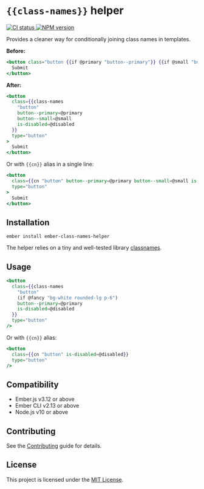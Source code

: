 # `{{class-names}}` helper

<p>
  <a href="https://github.com/PrecisionNutrition/ember-class-names-helper/actions?query=workflow%3ACI" target="_blank" rel="noopener noreferrer">
    <img src="https://github.com/PrecisionNutrition/ember-class-names-helper/workflows/CI/badge.svg" alt="CI status">
  </a>

  <a href="https://www.npmjs.com/package/ember-class-names-helper" target="_blank" rel="noopener noreferrer">
    <img src="https://img.shields.io/npm/v/ember-class-names-helper?color=informational" alt="NPM version" />
  </a>
</p>

Provides a cleaner way for conditionally joining class names in templates.

**Before:**

```hbs
<button class="button {{if @primary "button--primary"}} {{if @small "button--small"}} {{if @disabled "is-disabled"}}" type="button">
  Submit
</button>
```

**After:**

```hbs
<button
  class={{class-names
    "button"
    button--primary=@primary
    button--small=@small
    is-disabled=@disabled
  }}
  type="button"
>
  Submit
</button>
```

Or with `{{cn}}` alias in a single line:

```hbs
<button
  class={{cn "button" button--primary=@primary button--small=@small is-disabled=@disabled}}
  type="button"
>
  Submit
</button>
```

## Installation

```
ember install ember-class-names-helper
```

The helper relies on a tiny and well-tested library [classnames](https://github.com/JedWatson/classnames).

## Usage

```hbs
<button
  class={{class-names
    "button"
    (if @fancy "bg-white rounded-lg p-6")
    button--primary=@primary
    is-disabled=@disabled
  }}
  type="button"
/>
```

Or with `{{cn}}` alias:

```hbs
<button
  class={{cn "button" is-disabled=@disabled}}
  type="button"
/>
```

## Compatibility

- Ember.js v3.12 or above
- Ember CLI v2.13 or above
- Node.js v10 or above

## Contributing

See the [Contributing](CONTRIBUTING.md) guide for details.

## License

This project is licensed under the [MIT License](LICENSE.md).
